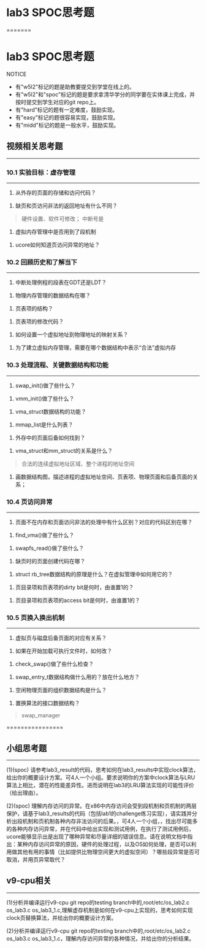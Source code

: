 # lab3 SPOC思考题

=======
# lab3 SPOC思考题

NOTICE
- 有"w5l2"标记的题是助教要提交到学堂在线上的。
- 有"w5l2"和"spoc"标记的题是要求拿清华学分的同学要在实体课上完成，并按时提交到学生对应的git repo上。
- 有"hard"标记的题有一定难度，鼓励实现。
- 有"easy"标记的题很容易实现，鼓励实现。
- 有"midd"标记的题是一般水平，鼓励实现。

## 视频相关思考题
---

### 10.1 实验目标：虚存管理
---

1. 从外存的页面的存储和访问代码？

 > 

1. 缺页和页访问非法的返回地址有什么不同？

 > 硬件设置、软件可修改； 中断号是

1. 虚拟内存管理中是否用到了段机制

 > 

1. ucore如何知道页访问异常的地址？

### 10.2 回顾历史和了解当下
---

1. 中断处理例程的段表在GDT还是LDT？

 > 

1. 物理内存管理的数据结构在哪？

 > 

1. 页表项的结构？

 > 

1. 页表项的修改代码？

 > 

1. 如何设置一个虚拟地址到物理地址的映射关系？

 > 

1. 为了建立虚拟内存管理，需要在哪个数据结构中表示“合法”虚拟内存

 > 
 
### 10.3 处理流程、关键数据结构和功能
---

1. swap_init()做了些什么？

 > 

1. vmm_init()做了些什么？

 > 

1. vma_struct数据结构的功能？

 > 

1. mmap_list是什么列表？

 > 

1. 外存中的页面后备如何找到？

 > 

1. vma_struct和mm_struct的关系是什么？

 > 合法的连续虚拟地址区域、整个进程的地址空间

1. 画数据结构图，描述进程的虚拟地址空间、页表项、物理页面和后备页面的关系；

 > 

### 10.4 页访问异常
---

1. 页面不在内存和页面访问非法的处理中有什么区别？对应的代码区别在哪？

 > 
 
1. find_vma()做了些什么？

 > 
 
1. swapfs_read()做了些什么？

 > 
 
1. 缺页时的页面创建代码在哪？

 > 
 
1. struct rb_tree数据结构的原理是什么？在虚拟管理中如何用它的？

 > 
 
1. 页目录项和页表项的dirty bit是何时，由谁置1的？

 > 
 
1. 页目录项和页表项的access bit是何时，由谁置1的？

 > 

### 10.5 页换入换出机制
---

1. 虚拟页与磁盘后备页面的对应有关系？

 > 
 
1. 如果在开始加载可执行文件时，如何改？

 > 
 
1. check_swap()做了些什么检查？

 > 
 
1. swap_entry_t数据结构做什么用的？放在什么地方？

 > 
 
1. 空闲物理页面的组织数据结构是什么？

 > 
 
1. 置换算法的接口数据结构？

 > swap_manager

================


## 小组思考题
---
(1)(spoc) 请参考lab3_result的代码，思考如何在lab3_results中实现clock算法，给出你的概要设计方案。可4人一个小组。要求说明你的方案中clock算法与LRU算法上相比，潜在的性能差异性。进而说明在lab3的LRU算法实现的可能性评价（给出理由）。

(2)(spoc) 理解内存访问的异常。在x86中内存访问会受到段机制和页机制的两层保护，请基于lab3_results的代码（包括lab1的challenge练习实现），请实践并分析出段机制和页机制各种内存非法访问的后果。，可4人一个小组，，找出尽可能多的各种内存访问异常，并在代码中给出实现和测试用例，在执行了测试用例后，ucore能够显示出是出现了哪种异常和尽量详细的错误信息。请在说明文档中指出：某种内存访问异常的原因，硬件的处理过程，以及OS如何处理，是否可以利用做其他有用的事情（比如提供比物理空间更大的虚拟空间）？哪些段异常是否可取消，并用页异常取代？

## v9-cpu相关
---
(1)分析并编译运行v9-cpu git repo的testing branch中的,root/etc/os_lab2.c os_lab3.c os_lab3_1.c,理解虚存机制是如何在v9-cpu上实现的，思考如何实现clock页替换算法，并给出你的概要设计方案。

(2)分析并编译运行v9-cpu git repo的testing branch中的,root/etc/os_lab2.c os_lab3.c os_lab3_1.c，理解内存访问异常的各种情况，并给出你的分析结果。
